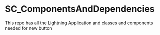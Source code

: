 # SC_ComponentsAndDependencies
This repo has all the Lightning Application and classes and components needed for new button
